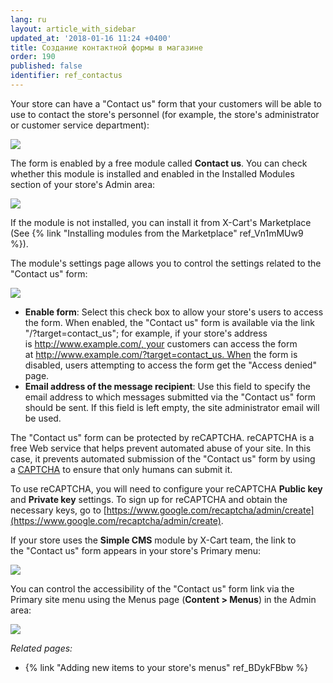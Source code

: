 ```yaml
---
lang: ru
layout: article_with_sidebar
updated_at: '2018-01-16 11:24 +0400'
title: Создание контактной формы в магазине
order: 190
published: false
identifier: ref_contactus
---
```

Your store can have a "Contact us" form that your customers will be able to use to contact the store's personnel (for example, the store's administrator or customer service department):

![]({{site.baseurl}}/attachments/6389780/7602634.png)

The form is enabled by a free module called **Contact us**. You can check whether this module is installed and enabled in the Installed Modules section of your store's Admin area:

![]({{site.baseurl}}/attachments/6389780/8716626.png)

If the module is not installed, you can install it from X-Cart's Marketplace (See {% link "Installing modules from the Marketplace" ref_Vn1mMUw9 %}). 

The module's settings page allows you to control the settings related to the "Contact us" form:

![]({{site.baseurl}}/attachments/6389780/7602635.png)

*   **Enable form**: Select this check box to allow your store's users to access the form. When enabled, the "Contact us" form is available via the link "/?target=contact_us"; for example, if your store's address is http://www.example.com/, your customers can access the form at http://www.example.com/?target=contact_us. When the form is disabled, users attempting to access the form get the "Access denied" page.
*   **Email address of the message recipient**: Use this field to specify the email address to which messages submitted via the "Contact us" form should be sent. If this field is left empty, the site administrator email will be used.

The "Contact us" form can be protected by reCAPTCHA. reCAPTCHA is a free Web service that helps prevent automated abuse of your site. In this case, it prevents automated submission of the "Contact us" form by using a [CAPTCHA](http://www.google.com/recaptcha#captcha) to ensure that only humans can submit it. 

To use reCAPTCHA, you will need to configure your reCAPTCHA **Public key** and **Private key** settings. To sign up for reCAPTCHA and obtain the necessary keys, go to [https://www.google.com/recaptcha/admin/create](https://www.google.com/recaptcha/admin/create).

If your store uses the **Simple CMS** module by X-Cart team, the link to the "Contact us" form appears in your store's Primary menu: 

![]({{site.baseurl}}/attachments/6389780/7602632.png)

You can control the accessibility of the "Contact us" form link via the Primary site menu using the Menus page (**Content > Menus**) in the Admin area:

![]({{site.baseurl}}/attachments/6389780/8716627.png)

_Related pages:_

*   {% link "Adding new items to your store's menus" ref_BDykFBbw %}

